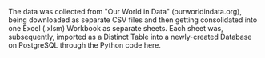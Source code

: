 The data was collected from "Our World in Data" (ourworldindata.org), being downloaded as separate CSV files and then getting consolidated into one Excel (.xlsm) Workbook as separate sheets.
Each sheet was, subsequently, imported as a Distinct Table into a newly-created Database on PostgreSQL through the Python code here.
